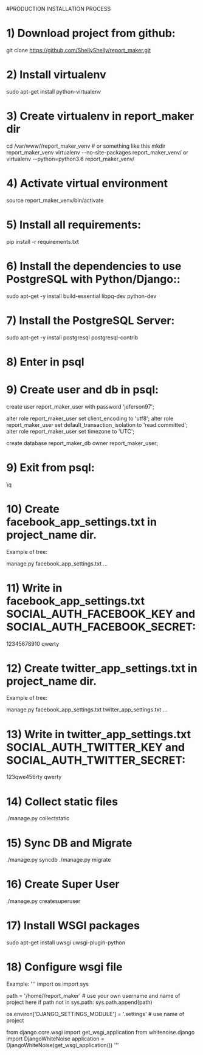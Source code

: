 #PRODUCTION INSTALLATION PROCESS

# 1) Download project from github:
git clone https://github.com/ShellyShelly/report_maker.git

# 2) Install virtualenv
sudo apt-get install python-virtualenv

# 3) Create virtualenv in report_maker dir
cd /var/www/<user-name>/report_maker_venv  # or something like this
mkdir report_maker_venv
virtualenv --no-site-packages report_maker_venv/
or
virtualenv --python=python3.6 report_maker_venv/

# 4) Activate virtual environment
source report_maker_venv/bin/activate

# 5) Install all requirements:

pip install -r requirements.txt

# 6) Install the dependencies to use PostgreSQL with Python/Django::
sudo apt-get -y install build-essential libpq-dev python-dev

# 7) Install the PostgreSQL Server:
sudo apt-get -y install postgresql postgresql-contrib

# 8) Enter in psql

# 9) Create user and db in psql:

create user report_maker_user with password 'jeferson97';

alter role report_maker_user set client_encoding to 'utf8';
alter role report_maker_user set default_transaction_isolation to 'read committed';
alter role report_maker_user set timezone to 'UTC';

create database report_maker_db owner report_maker_user;

# 9) Exit from psql:

\q

# 10) Create facebook_app_settings.txt in project_name dir.

Example of tree:

manage.py
facebook_app_settings.txt
...
# 11) Write in facebook_app_settings.txt SOCIAL_AUTH_FACEBOOK_KEY and SOCIAL_AUTH_FACEBOOK_SECRET:

12345678910 qwerty

# 12) Create twitter_app_settings.txt in project_name dir.

Example of tree:

manage.py
facebook_app_settings.txt
twitter_app_settings.txt
...
# 13) Write in twitter_app_settings.txt SOCIAL_AUTH_TWITTER_KEY and SOCIAL_AUTH_TWITTER_SECRET:

123qwe456rty qwerty

# 14) Collect static files
./manage.py collectstatic

# 15) Sync DB and Migrate
./manage.py syncdb
./manage.py migrate

# 16) Create Super User
./manage.py createsuperuser

# 17) Install WSGI packages
sudo apt-get install uwsgi uwsgi-plugin-python

# 18) Configure wsgi file
Example:
'''
import os
import sys

path = '/home/<your-username>/report_maker'  # use your own username and name of project here
if path not in sys.path:
    sys.path.append(path)

os.environ['DJANGO_SETTINGS_MODULE'] = '<mysite>.settings'  # use name of project

from django.core.wsgi import get_wsgi_application
from whitenoise.django import DjangoWhiteNoise
application = DjangoWhiteNoise(get_wsgi_application())
'''
